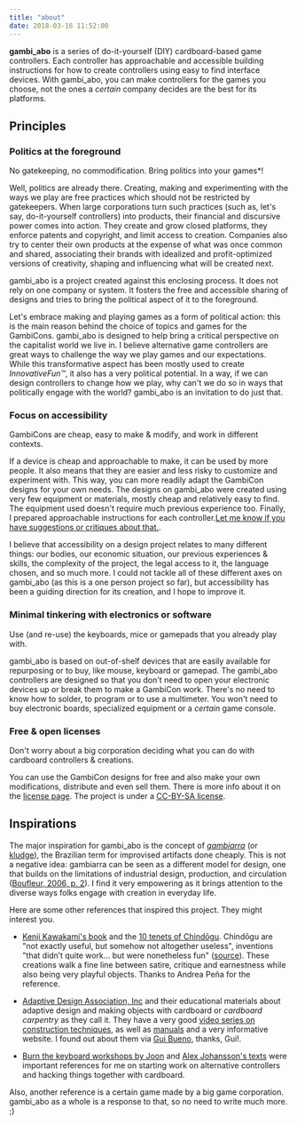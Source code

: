 ```yaml
---
title: "about"
date: 2018-03-16 11:52:00
---
```


**gambi_abo** is a series of do-it-yourself (DIY) cardboard-based game controllers. Each controller has approachable and accessible building instructions for how to create controllers using easy to find interface devices. With gambi_abo, you can make controllers for the games you choose, not the ones a *certain* company decides are the best for its platforms.

## Principles

### Politics at the foreground

<span class="lead">No gatekeeping, no commodification. Bring politics into your games*!</span>

Well, politics are already there. Creating, making and experimenting with the ways we play are free practices which should not be restricted by gatekeepers. When large corporations turn such practices (such as, let's say, do-it-yourself controllers) into products, their financial and discursive power comes into action. They create and grow closed platforms, they enforce patents and copyright, and limit access to creation. Companies also try to center their own products at the expense of what was once common and shared, associating their brands with idealized and profit-optimized versions of creativity, shaping and influencing what will be created next.

gambi_abo is a project created against this enclosing process. It does not rely on one company or system. It fosters the free and accessible sharing of designs and tries to bring the political aspect of it to the foreground.

Let's embrace making and playing games as a form of political action: this is the main reason behind the choice of topics and games for the GambiCons. gambi_abo is designed to help bring a critical perspective on the capitalist world we live in. I believe alternative game controllers are great ways to challenge the way we play games and our expectations. While this transformative aspect has been mostly used to create *InnovativeFun™*, it also has a very political potential. In a way, if we can design controllers to change how we play, why can't we do so in ways that politically engage with the world? gambi_abo is an invitation to do just that.

### Focus on accessibility

<span class="lead">GambiCons are cheap, easy to make &  modify, and work in different contexts.</span>

If a device is cheap and approachable to make, it can be used by more people. It also means that they are easier and less risky to customize and experiment with. This way, you can more readily adapt the GambiCon designs for your own needs. The designs on gambi_abo were created using very few equipment or materials, mostly cheap and relatively easy to find. The equipment used doesn't require much previous experience too. Finally, I prepared approachable instructions for each controller.[Let me know if you have suggestions or critiques about that.](mailto:enricllagostera@gmail.com).

I believe that accessibility on a design project relates to many different things: our bodies, our economic situation, our previous experiences & skills, the complexity of the project, the legal access to it, the language chosen, and so much more. I could not tackle all of these different axes on gambi_abo (as this is a one person project so far), but accessibility has been a guiding direction for its creation, and I hope to improve it.

### Minimal tinkering with electronics or software

<span class="lead">Use (and re-use) the keyboards, mice or gamepads that you already play with.</span>

gambi_abo is based on out-of-shelf devices that are easily available for repurposing or to buy, like mouse, keyboard or gamepad. The gambi_abo controllers are designed so that you don't need to open your electronic devices up or break them to make a GambiCon work. There's no need to know how to solder, to program or to use a multimeter. You won't need to buy electronic boards, specialized equipment or a *certain* game console.

### Free & open licenses

<span class="lead">Don't worry about a big corporation deciding what you can do with cardboard controllers & creations.</span>

You can use the GambiCon designs for free and also make your own modifications, distribute and even sell them. There is more info about it on the [license page](../license/). The project is under a [CC-BY-SA license](http://creativecommons.org/licenses/by-sa/4.0/).

## Inspirations

The major inspiration for gambi_abo is the concept of [*gambiarra*](https://pt.wikipedia.org/wiki/Gambiarra) (or [kludge](https://en.wikipedia.org/wiki/Kludge)), the Brazilian term for improvised artifacts done cheaply. This is not a negative idea: gambiarra can be seen as a different model for design, one that builds on the limitations of industrial design, production, and circulation ([Boufleur, 2006, p. 2](http://www.teses.usp.br/teses/disponiveis/16/16134/tde-24042007-150223/en.php)). I find it very empowering as it brings attention to the diverse ways folks engage with creation in everyday life.

Here are some other references that inspired this project. They might interest you.

- [Kenji Kawakami's book](https://www.amazon.com/101-Unuseless-Japanese-Inventions-Chindogu/dp/0393313697) and the [10 tenets of Chindōgu](http://www.chindogu.com/?page_id=336). Chindōgu are "not exactly useful, but somehow not altogether useless", inventions "that didn’t quite work… but were nonetheless fun" ([source](http://www.chindogu.com/)). These creations walk a fine line between satire, critique and earnestness while also being very playful objects. Thanks to Andrea Peña for the reference.

- [Adaptive Design Association, Inc](http://www.adaptivedesign.org/) and their educational materials about adaptive design and making objects with cardboard or *cardboard carpentry* as they call it. They have a very good [video series on construction techniques](https://www.youtube.com/watch?v=U6IkGLectPk&list=PLMCLxiJRz0nXehXfpCoTwNpUVkvp9Cl-p), as well as [manuals](http://docs.wixstatic.com/ugd/534455_382732bbc2d241bb8433cdead118913b.pdf) and a very informative website. I found out about them via [Gui Bueno](https://github.com/guibueno), thanks, Gui!.

- [Burn the keyboard workshops by Joon](http://joon.be/portfolio/burn-the-keyboard/) and [Alex Johansson's texts](http://www.gamasutra.com/blogs/AlexJohansson/20150713/248410/Installation_Required__The_incredible_potential_of_custom_controllers.php)  were important references for me on starting work on alternative controllers and hacking things together with cardboard.

Also, another reference is a certain game made by a big game corporation. gambi_abo as a whole is a response to that, so no need to write much more. ;)
